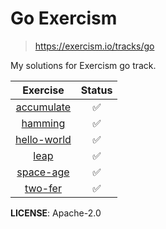# Go Exercism

> https://exercism.io/tracks/go

My solutions for Exercism go track.

|               Exercise               | Status |
| :----------------------------------: | :----: |
|  [accumulate](accumulate/readme.md)  |   ✅   |
|     [hamming](hamming/readme.md)     |   ✅   |
| [hello-world](hello-world/readme.md) |   ✅   |
|        [leap](leap/readme.md)        |   ✅   |
|   [space-age](space-age/readme.md)   |   ✅   |
|     [two-fer](two-fer/readme.md)     |   ✅   |

**LICENSE**: Apache-2.0

